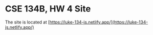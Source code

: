 # CSE 134B, HW 4 Site

The site is located at [https://luke-134-js.netlify.app/](https://luke-134-js.netlify.app/)
